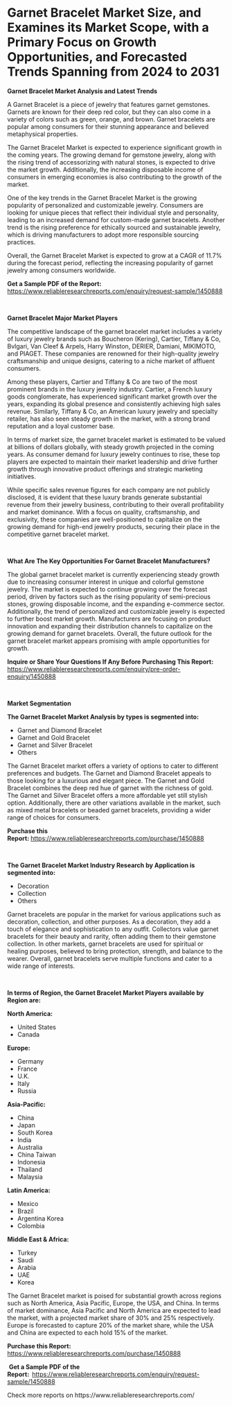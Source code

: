 <p><h1>Garnet Bracelet Market Size, and Examines its Market Scope, with a Primary Focus on Growth Opportunities, and Forecasted Trends Spanning from 2024 to 2031</h1></p><p><strong>Garnet Bracelet Market Analysis and Latest Trends</strong></p>
<p><p>A Garnet Bracelet is a piece of jewelry that features garnet gemstones. Garnets are known for their deep red color, but they can also come in a variety of colors such as green, orange, and brown. Garnet bracelets are popular among consumers for their stunning appearance and believed metaphysical properties.</p><p>The Garnet Bracelet Market is expected to experience significant growth in the coming years. The growing demand for gemstone jewelry, along with the rising trend of accessorizing with natural stones, is expected to drive the market growth. Additionally, the increasing disposable income of consumers in emerging economies is also contributing to the growth of the market.</p><p>One of the key trends in the Garnet Bracelet Market is the growing popularity of personalized and customizable jewelry. Consumers are looking for unique pieces that reflect their individual style and personality, leading to an increased demand for custom-made garnet bracelets. Another trend is the rising preference for ethically sourced and sustainable jewelry, which is driving manufacturers to adopt more responsible sourcing practices.</p><p>Overall, the Garnet Bracelet Market is expected to grow at a CAGR of 11.7% during the forecast period, reflecting the increasing popularity of garnet jewelry among consumers worldwide.</p></p>
<p><strong>Get a Sample PDF of the Report:&nbsp;</strong> <a href="https://www.reliableresearchreports.com/enquiry/request-sample/1450888">https://www.reliableresearchreports.com/enquiry/request-sample/1450888</a></p>
<p>&nbsp;</p>
<p><strong>Garnet Bracelet Major Market Players</strong></p>
<p><p>The competitive landscape of the garnet bracelet market includes a variety of luxury jewelry brands such as Boucheron (Kering), Cartier, Tiffany & Co, Bvlgari, Van Cleef & Arpels, Harry Winston, DERIER, Damiani, MIKIMOTO, and PIAGET. These companies are renowned for their high-quality jewelry craftsmanship and unique designs, catering to a niche market of affluent consumers.</p><p>Among these players, Cartier and Tiffany & Co are two of the most prominent brands in the luxury jewelry industry. Cartier, a French luxury goods conglomerate, has experienced significant market growth over the years, expanding its global presence and consistently achieving high sales revenue. Similarly, Tiffany & Co, an American luxury jewelry and specialty retailer, has also seen steady growth in the market, with a strong brand reputation and a loyal customer base.</p><p>In terms of market size, the garnet bracelet market is estimated to be valued at billions of dollars globally, with steady growth projected in the coming years. As consumer demand for luxury jewelry continues to rise, these top players are expected to maintain their market leadership and drive further growth through innovative product offerings and strategic marketing initiatives.</p><p>While specific sales revenue figures for each company are not publicly disclosed, it is evident that these luxury brands generate substantial revenue from their jewelry business, contributing to their overall profitability and market dominance. With a focus on quality, craftsmanship, and exclusivity, these companies are well-positioned to capitalize on the growing demand for high-end jewelry products, securing their place in the competitive garnet bracelet market.</p></p>
<p>&nbsp;</p>
<p><strong>What Are The Key Opportunities For Garnet Bracelet Manufacturers?</strong></p>
<p><p>The global garnet bracelet market is currently experiencing steady growth due to increasing consumer interest in unique and colorful gemstone jewelry. The market is expected to continue growing over the forecast period, driven by factors such as the rising popularity of semi-precious stones, growing disposable income, and the expanding e-commerce sector. Additionally, the trend of personalized and customizable jewelry is expected to further boost market growth. Manufacturers are focusing on product innovation and expanding their distribution channels to capitalize on the growing demand for garnet bracelets. Overall, the future outlook for the garnet bracelet market appears promising with ample opportunities for growth.</p></p>
<p><strong>Inquire or Share Your Questions If Any Before Purchasing This Report:</strong> <a href="https://www.reliableresearchreports.com/enquiry/pre-order-enquiry/1450888">https://www.reliableresearchreports.com/enquiry/pre-order-enquiry/1450888</a></p>
<p>&nbsp;</p>
<p><strong>Market Segmentation</strong></p>
<p><strong>The Garnet Bracelet Market Analysis by types is segmented into:</strong></p>
<p><ul><li>Garnet and Diamond Bracelet</li><li>Garnet and Gold Bracelet</li><li>Garnet and Silver Bracelet</li><li>Others</li></ul></p>
<p><p>The Garnet Bracelet market offers a variety of options to cater to different preferences and budgets. The Garnet and Diamond Bracelet appeals to those looking for a luxurious and elegant piece. The Garnet and Gold Bracelet combines the deep red hue of garnet with the richness of gold. The Garnet and Silver Bracelet offers a more affordable yet still stylish option. Additionally, there are other variations available in the market, such as mixed metal bracelets or beaded garnet bracelets, providing a wider range of choices for consumers.</p></p>
<p><strong>Purchase this Report:&nbsp;</strong><a href="https://www.reliableresearchreports.com/purchase/1450888">https://www.reliableresearchreports.com/purchase/1450888</a></p>
<p>&nbsp;</p>
<p><strong>The Garnet Bracelet Market Industry Research by Application is segmented into:</strong></p>
<p><ul><li>Decoration</li><li>Collection</li><li>Others</li></ul></p>
<p><p>Garnet bracelets are popular in the market for various applications such as decoration, collection, and other purposes. As a decoration, they add a touch of elegance and sophistication to any outfit. Collectors value garnet bracelets for their beauty and rarity, often adding them to their gemstone collection. In other markets, garnet bracelets are used for spiritual or healing purposes, believed to bring protection, strength, and balance to the wearer. Overall, garnet bracelets serve multiple functions and cater to a wide range of interests.</p></p>
<p>&nbsp;</p>
<p><strong>In terms of Region, the Garnet Bracelet Market Players available by Region are:</strong></p>
<p>
    <p> <strong> North America: </strong>
        <ul>
            <li>United States</li>
            <li>Canada</li>
        </ul>
        </p> 
    <p> <strong> Europe: </strong>
        <ul>
            <li>Germany</li>
            <li>France</li>
            <li>U.K.</li>
            <li>Italy</li>
            <li>Russia</li>
        </ul>
        </p> 
    <p> <strong> Asia-Pacific: </strong>
        <ul>
            <li>China</li>
            <li>Japan</li>
            <li>South Korea</li>
            <li>India</li>
            <li>Australia</li>
            <li>China Taiwan</li>
            <li>Indonesia</li>
            <li>Thailand</li>
            <li>Malaysia</li>
        </ul>
        </p> 
    <p> <strong> Latin America: </strong>
        <ul>
            <li>Mexico</li>
            <li>Brazil</li>
            <li>Argentina Korea</li>
            <li>Colombia</li>
        </ul>
        </p> 
    <p> <strong> Middle East & Africa: </strong>
        <ul>
            <li>Turkey</li>
            <li>Saudi</li>
            <li>Arabia</li>
            <li>UAE</li>
            <li>Korea</li>
        </ul>
    </p>
    </p>
<p><p>The Garnet Bracelet market is poised for substantial growth across regions such as North America, Asia Pacific, Europe, the USA, and China. In terms of market dominance, Asia Pacific and North America are expected to lead the market, with a projected market share of 30% and 25% respectively. Europe is forecasted to capture 20% of the market share, while the USA and China are expected to each hold 15% of the market.</p></p>
<p><strong>Purchase this Report: </strong><a href="https://www.reliableresearchreports.com/purchase/1450888">https://www.reliableresearchreports.com/purchase/1450888</a></p>
<p>&nbsp;<strong>Get a Sample PDF of the Report:&nbsp;&nbsp;</strong><a href="https://www.reliableresearchreports.com/enquiry/request-sample/1450888">https://www.reliableresearchreports.com/enquiry/request-sample/1450888</a></p>
<p><strong></strong></p>
<p>Check more reports on https://www.reliableresearchreports.com/</p>